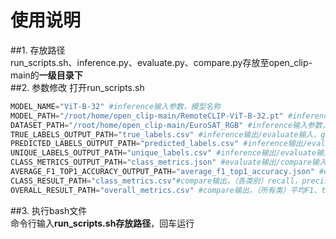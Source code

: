 使用说明  
========  
##1. 存放路径          
run_scripts.sh、inference.py、evaluate.py、compare.py存放至open_clip-main的**一级目录下**  
##2. 参数修改
打开run_scripts.sh  
```python  
MODEL_NAME="ViT-B-32" #inference输入参数，模型名称
MODEL_PATH="/root/home/open_clip-main/RemoteCLIP-ViT-B-32.pt" #inference输入参数，权重路径  
DATASET_PATH="/root/home/open_clip-main/EuroSAT_RGB" #inference输入参数，数据集路径 
TRUE_LABELS_OUTPUT_PATH="true_labels.csv" #inference输出/evaluate输入，ground truth，csv格式  
PREDICTED_LABELS_OUTPUT_PATH="predicted_labels.csv" #inference输出/evaluate输入，预测标签，csv格式  
UNIQUE_LABELS_OUTPUT_PATH="unique_labels.csv" #inference输出/evaluate输入，类别名称，csv格式  
CLASS_METRICS_OUTPUT_PATH="class_metrics.json" #evaluate输出/compare输入，（各类别）recall，precision，F1中间结果，json格式  
AVERAGE_F1_TOP1_ACCURACY_OUTPUT_PATH="average_f1_top1_accuracy.json" #evaluate输出/compare输入，（所有类）平均F1、top1准确率中间结果，json格式 
CLASS_RESULT_PATH="class_metrics.csv"#compare输出，（各类别）recall，precision，F1最终结果，csv保存
OVERALL_RESULT_PATH="overall_metrics.csv" #compare输出，（所有类）平均F1、top1准确率最终结果，csv格式
```
##3. 执行bash文件  
命令行输入**run_scripts.sh存放路径**，回车运行 




